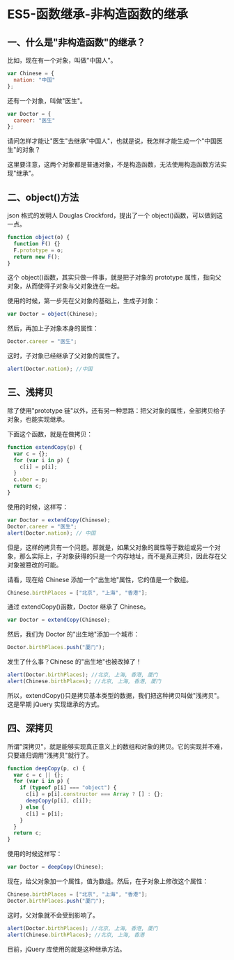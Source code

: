 # ES5-函数继承-非构造函数的继承

## 一、什么是"非构造函数"的继承？

比如，现在有一个对象，叫做"中国人"。

```js
var Chinese = {
  nation: "中国"
};
```

还有一个对象，叫做"医生"。

```js
var Doctor = {
  career: "医生"
};
```

请问怎样才能让"医生"去继承"中国人"，也就是说，我怎样才能生成一个"中国医生"的对象？

这里要注意，这两个对象都是普通对象，不是构造函数，无法使用构造函数方法实现"继承"。

## 二、object()方法

json 格式的发明人 Douglas Crockford，提出了一个 object()函数，可以做到这一点。

```js
function object(o) {
  function F() {}
  F.prototype = o;
  return new F();
}
```

这个 object()函数，其实只做一件事，就是把子对象的 prototype 属性，指向父对象，从而使得子对象与父对象连在一起。

使用的时候，第一步先在父对象的基础上，生成子对象：

```js
var Doctor = object(Chinese);
```

然后，再加上子对象本身的属性：

```js
Doctor.career = "医生";
```

这时，子对象已经继承了父对象的属性了。

```js
alert(Doctor.nation); //中国
```

## 三、浅拷贝

除了使用"prototype 链"以外，还有另一种思路：把父对象的属性，全部拷贝给子对象，也能实现继承。

下面这个函数，就是在做拷贝：

```js
function extendCopy(p) {
  var c = {};
  for (var i in p) {
    c[i] = p[i];
  }
  c.uber = p;
  return c;
}
```

使用的时候，这样写：

```js
var Doctor = extendCopy(Chinese);
Doctor.career = "医生";
alert(Doctor.nation); // 中国
```

但是，这样的拷贝有一个问题。那就是，如果父对象的属性等于数组或另一个对象，那么实际上，子对象获得的只是一个内存地址，而不是真正拷贝，因此存在父对象被篡改的可能。

请看，现在给 Chinese 添加一个"出生地"属性，它的值是一个数组。

```js
Chinese.birthPlaces = ["北京", "上海", "香港"];
```

通过 extendCopy()函数，Doctor 继承了 Chinese。

```js
var Doctor = extendCopy(Chinese);
```

然后，我们为 Doctor 的"出生地"添加一个城市：

```js
Doctor.birthPlaces.push("厦门");
```

发生了什么事？Chinese 的"出生地"也被改掉了！

```js
alert(Doctor.birthPlaces); //北京, 上海, 香港, 厦门
alert(Chinese.birthPlaces); //北京, 上海, 香港, 厦门
```

所以，extendCopy()只是拷贝基本类型的数据，我们把这种拷贝叫做"浅拷贝"。这是早期 jQuery 实现继承的方式。

## 四、深拷贝

所谓"深拷贝"，就是能够实现真正意义上的数组和对象的拷贝。它的实现并不难，只要递归调用"浅拷贝"就行了。

```js
function deepCopy(p, c) {
  var c = c || {};
  for (var i in p) {
    if (typeof p[i] === "object") {
      c[i] = p[i].constructor === Array ? [] : {};
      deepCopy(p[i], c[i]);
    } else {
      c[i] = p[i];
    }
  }
  return c;
}
```

使用的时候这样写：

```js
var Doctor = deepCopy(Chinese);
```

现在，给父对象加一个属性，值为数组。然后，在子对象上修改这个属性：

```js
Chinese.birthPlaces = ["北京", "上海", "香港"];
Doctor.birthPlaces.push("厦门");
```

这时，父对象就不会受到影响了。

```js
alert(Doctor.birthPlaces); //北京, 上海, 香港, 厦门
alert(Chinese.birthPlaces); //北京, 上海, 香港
```

目前，jQuery 库使用的就是这种继承方法。
